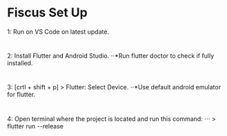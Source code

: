 # Fiscus Set Up
1: Run on VS Code on latest update.
#
2: Install Flutter and Android Studio.
  ⋅⋅*Run flutter doctor to check if fully installed.
#
3: [crtl + shift + p] > Flutter: Select Device.
  ⋅⋅*Use default android emulator for flutter.
#
4: Open terminal where the project is located and run this command:
⋅⋅⋅ > flutter run --release

